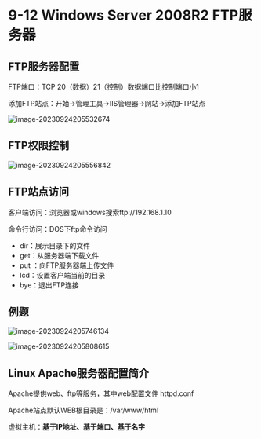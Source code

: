 # 9-12 Windows Server 2008R2 FTP服务器

## FTP服务器配置

FTP端口：TCP 20（数据）21（控制）数据端口比控制端口小1

添加FTP站点：开始→管理工具→IIS管理器→网站→添加FTP站点

![image-20230924205532674](https://img.yatjay.top/md/image-20230924205532674.png)

## FTP权限控制

![image-20230924205556842](https://img.yatjay.top/md/image-20230924205556842.png)

## FTP站点访问

客户端访问：浏览器或windows搜索ftp://192.168.1.10

命令行访问：DOS下ftp命令访问

- dir：展示目录下的文件
- get：从服务器端下载文件
- put ：向FTP服务器端上传文件
- lcd：设置客户端当前的目录
- bye：退出FTP连接

## 例题

![image-20230924205746134](https://img.yatjay.top/md/image-20230924205746134.png)

![image-20230924205808615](https://img.yatjay.top/md/image-20230924205808615.png)

## Linux Apache服务器配置简介

Apache提供web、ftp等服务，其中web配置文件 httpd.conf

Apache站点默认WEB根目录是：/var/www/html

虚拟主机：**基于IP地址、基于端口、基于名字**

